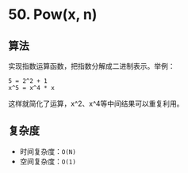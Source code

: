 # 50. Pow(x, n)
## 算法
实现指数运算函数，把指数分解成二进制表示。举例：
```
5 = 2^2 + 1
x^5 = x^4 * x
```
这样就简化了运算，x^2、x^4等中间结果可以重复利用。

## 复杂度
- 时间复杂度：`O(N)`
- 空间复杂度：`O(1)`

